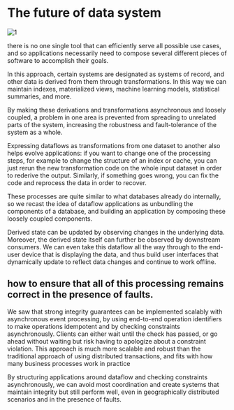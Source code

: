 # The future of data system

![1](https://www.safaribooksonline.com/library/view/designing-data-intensive-applications/9781491903063/assets/ch12-map-ebook.png)

there is no one single tool that can efficiently serve all possible use cases, and so applications necessarily need to compose several different pieces of software to accomplish their goals.

In this approach, certain systems are designated as systems of record, and other data is derived from them through transformations. In this way we can maintain indexes, materialized views, machine learning models, statistical summaries, and more.

By making these derivations and transformations asynchronous and loosely coupled, a problem in one area is prevented from spreading to unrelated parts of the system, increasing the robustness and fault-tolerance of the system as a whole.

Expressing dataflows as transformations from one dataset to another also helps evolve applications: if you want to change one of the processing steps, for example to change the structure of an index or cache, you can just rerun the new transformation code on the whole input dataset in order to rederive the output. Similarly, if something goes wrong, you can fix the code and reprocess the data in order to recover.

These processes are quite similar to what databases already do internally, so we recast the idea of dataflow applications as unbundling the components of a database, and building an application by composing these loosely coupled components.

Derived state can be updated by observing changes in the underlying data. Moreover, the derived state itself can further be observed by downstream consumers. We can even take this dataflow all the way through to the end-user device that is displaying the data, and thus build user interfaces that dynamically update to reflect data changes and continue to work offline.

## how to ensure that all of this processing remains correct in the presence of faults.

We saw that strong integrity guarantees can be implemented scalably with asynchronous event processing, by using end-to-end operation identifiers to make operations idempotent and by checking constraints asynchronously. Clients can either wait until the check has passed, or go ahead without waiting but risk having to apologize about a constraint violation. This approach is much more scalable and robust than the traditional approach of using distributed transactions, and fits with how many business processes work in practice

By structuring applications around dataflow and checking constraints asynchronously, we can avoid most coordination and create systems that maintain integrity but still perform well, even in geographically distributed scenarios and in the presence of faults.
